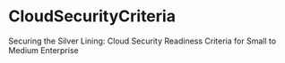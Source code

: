 # CloudSecurityCriteria
Securing the Silver Lining: Cloud Security Readiness Criteria for Small to Medium Enterprise
